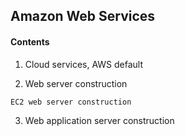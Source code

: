 ## Amazon Web Services 

#### Contents

1. Cloud services, AWS default

2. Web server construction
~~~
EC2 web server construction
~~~
3. Web application server construction
~~~

~~~